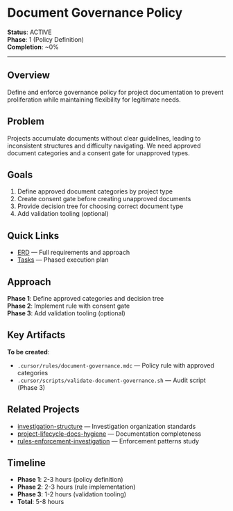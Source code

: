 # Document Governance Policy

**Status**: ACTIVE  
**Phase**: 1 (Policy Definition)  
**Completion**: ~0%

---

## Overview

Define and enforce governance policy for project documentation to prevent proliferation while maintaining flexibility for legitimate needs.

## Problem

Projects accumulate documents without clear guidelines, leading to inconsistent structures and difficulty navigating. We need approved document categories and a consent gate for unapproved types.

## Goals

1. Define approved document categories by project type
2. Create consent gate before creating unapproved documents
3. Provide decision tree for choosing correct document type
4. Add validation tooling (optional)

## Quick Links

- [ERD](./erd.md) — Full requirements and approach
- [Tasks](./tasks.md) — Phased execution plan

## Approach

**Phase 1**: Define approved categories and decision tree  
**Phase 2**: Implement rule with consent gate  
**Phase 3**: Add validation tooling (optional)

## Key Artifacts

**To be created**:

- `.cursor/rules/document-governance.mdc` — Policy rule with approved categories
- `.cursor/scripts/validate-document-governance.sh` — Audit script (Phase 3)

## Related Projects

- [investigation-structure](../investigation-docs-structure/) — Investigation organization standards
- [project-lifecycle-docs-hygiene](../project-lifecycle-docs-hygiene/) — Documentation completeness
- [rules-enforcement-investigation](../rules-enforcement-investigation/) — Enforcement patterns study

## Timeline

- **Phase 1**: 2-3 hours (policy definition)
- **Phase 2**: 2-3 hours (rule implementation)
- **Phase 3**: 1-2 hours (validation tooling)
- **Total**: 5-8 hours
